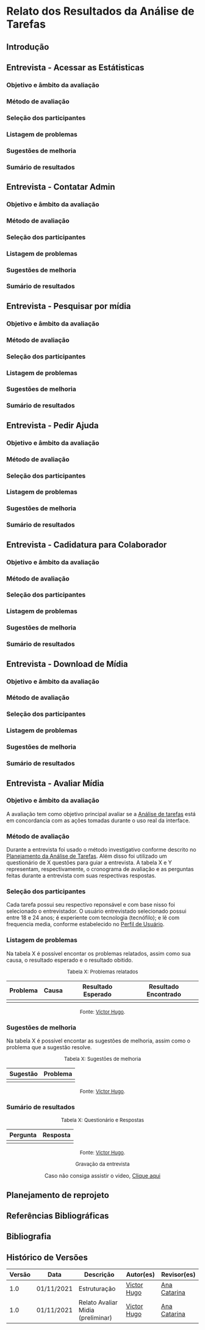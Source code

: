 # Relato dos Resultados da Análise de Tarefas

## Introdução

## Entrevista - Acessar as Estátisticas   
### Objetivo e âmbito da avaliação
### Método de avaliação
### Seleção dos participantes
### Listagem de problemas
### Sugestões de melhoria
### Sumário de resultados



## Entrevista - Contatar Admin          
### Objetivo e âmbito da avaliação
### Método de avaliação
### Seleção dos participantes
### Listagem de problemas
### Sugestões de melhoria
### Sumário de resultados



## Entrevista - Pesquisar por mídia         
### Objetivo e âmbito da avaliação
### Método de avaliação
### Seleção dos participantes
### Listagem de problemas
### Sugestões de melhoria
### Sumário de resultados



## Entrevista - Pedir Ajuda                 
### Objetivo e âmbito da avaliação
### Método de avaliação
### Seleção dos participantes
### Listagem de problemas
### Sugestões de melhoria
### Sumário de resultados



## Entrevista - Cadidatura para Colaborador 
### Objetivo e âmbito da avaliação
### Método de avaliação
### Seleção dos participantes
### Listagem de problemas
### Sugestões de melhoria
### Sumário de resultados



## Entrevista - Download de Mídia           
### Objetivo e âmbito da avaliação
### Método de avaliação
### Seleção dos participantes
### Listagem de problemas
### Sugestões de melhoria
### Sumário de resultados


## Entrevista - Avaliar Mídia           

### Objetivo e âmbito da avaliação

A avaliação tem como objetivo principal avaliar se a [Análise de tarefas]() está em concordancia com as ações tomadas durante o uso real da interface.

### Método de avaliação

Durante a entrevista foi usado o método investigativo conforme descrito no [Planejamento da Análise de Tarefas](). Além disso foi utilizado um questionário de X questões para guiar a entrevista. A tabela X e Y representam, respectivamente, o cronograma de avaliação e as perguntas feitas durante a entrevista com suas respectivas respostas.

### Seleção dos participantes

Cada tarefa possui seu respectivo reponsável e com base nisso foi selecionado o entrevistador. O usuário entrevistado selecionado possui entre 18 e 24 anos; é experiente com tecnologia (tecnófilo); e lê com frequencia media, conforme estabelecido no [Perfil de Usuário]().

### Listagem de problemas

<!-- Durante a entrevista e durante a análise dos resultados após a entrevista, não houveram problemas-->

Na tabela X é possível encontar os problemas relatados, assim como sua causa, o resultado esperado e o resultado obitido.

<center>

<font size="2"><p style="text-align: center">Tabela X: Problemas relatados</p></font>

| Problema | Causa | Resultado Esperado | Resultado Encontrado |
| -------- | ----- | ------------------ | -------------------- |
|          |       |                    |                      |

<font size="2"><p style="text-align: center">Fonte: [Victor Hugo]().</p></font>

</center>

### Sugestões de melhoria

<!-- Durante a entrevista e durante a análise dos resultados após a entrevista, não houveram sugestões de melhoria-->

Na tabela X é possível encontar as sugestões de melhoria, assim como o problema que a sugestão resolve.

<center>

<font size="2"><p style="text-align: center">Tabela X: Sugestões de melhoria</p></font>

| Sugestão | Problema |
| -------- | -------- |
|          |          |

<font size="2"><p style="text-align: center">Fonte: [Victor Hugo]().</p></font>

</center>

### Sumário de resultados

<center>

<font size="2"><p style="text-align: center">Tabela X: Questionário e Respostas</p></font>

| Pergunta | Resposta |
| -------- | -------- |
|          |          |

<font size="2"><p style="text-align: center">Fonte: [Victor Hugo]().</p></font>

<font size="2"><p style="text-align: center">Gravação da entrevista</p></font>

Caso não consiga assistir o video, [Clique aqui]()
</center>


## Planejamento de reprojeto


## Referências Bibliográficas

## Bibliografia
## Histórico de Versões

| Versão | Data | Descrição | Autor(es) | Revisor(es) |
| ------ | ---- | --------- | --------- | ----------- |
| 1.0    | 01/11/2021 | Estruturação                      | [Victor Hugo](https://github.com/ViictorHugoo) | [Ana Catarina](https://github.com/an4catarina)  |
| 1.0    | 01/11/2021 | Relato Avaliar Midia (preliminar) | [Victor Hugo](https://github.com/ViictorHugoo) | [Ana Catarina](https://github.com/an4catarina)  |
